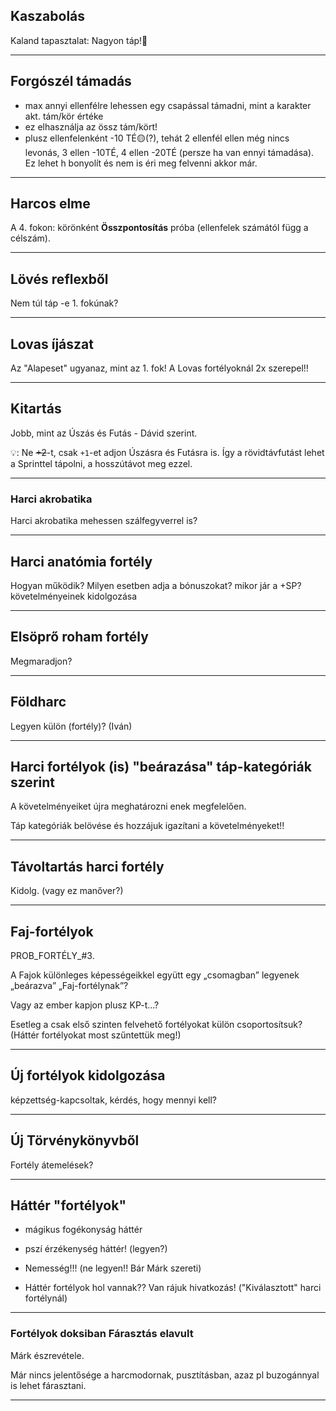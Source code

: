 
## Kaszabolás

Kaland tapasztalat: Nagyon táp!🔴

---

## Forgószél támadás

- max annyi ellenfélre lehessen egy csapással támadni, mint a karakter akt. tám/kör értéke
- ez elhasználja az össz tám/kört!
- plusz ellenfelenként -10 TÉ🟡(?), tehát 2 ellenfél ellen még nincs levonás, 3 ellen -10TÉ, 4 ellen -20TÉ (persze ha van ennyi támadása). Ez lehet h bonyolít és nem is éri meg felvenni akkor már.


---

## Harcos elme

A 4. fokon: körönként **Összpontosítás** próba (ellenfelek számától függ a célszám).

---

## Lövés reflexből

Nem túl táp -e 1. fokúnak?

---

## Lovas íjászat

Az "Alapeset" ugyanaz, mint az 1. fok!
A Lovas fortélyoknál 2x szerepel!!

---

## Kitartás

Jobb, mint az Úszás és Futás - Dávid szerint.

💡: Ne ~~+2~~-t, csak `+1`-et adjon Úszásra és Futásra is. Így a rövidtávfutást lehet a Sprinttel tápolni, a hosszútávot meg ezzel.

---

### Harci akrobatika

Harci akrobatika mehessen szálfegyverrel is?

---

## Harci anatómia fortély

Hogyan működik? Milyen esetben adja a bónuszokat? mikor jár a +SP?
követelményeinek kidolgozása

---

## Elsöprő roham fortély

Megmaradjon?

---

## Földharc

Legyen külön (fortély)? (Iván)

---
## Harci fortélyok (is) "beárazása" táp-kategóriák szerint

A követelményeiket újra meghatározni enek megfelelően.

Táp kategóriák belövése és hozzájuk igazítani a követelményeket!!

---

## Távoltartás harci fortély

Kidolg. (vagy ez manőver?)

---

## Faj-fortélyok

PROB_FORTÉLY_#3.

A Fajok különleges képességeikkel együtt egy „csomagban” legyenek „beárazva” „Faj-fortélynak”?

Vagy az ember kapjon plusz KP-t...?

Esetleg a csak első szinten felvehető fortélyokat külön csoportosítsuk? (Háttér fortélyokat most szűntettük meg!)



---

## Új fortélyok kidolgozása

képzettség-kapcsoltak, kérdés, hogy mennyi kell?

---

## Új Törvénykönyvből

Fortély átemelések?

---

## Háttér "fortélyok"

- mágikus fogékonyság háttér
- pszí érzékenység háttér! (legyen?)
- Nemesség!!! (ne legyen!! Bár Márk szereti)

- Háttér fortélyok hol vannak?? Van rájuk hivatkozás! ("Kiválasztott" harci fortélynál)

---

### Fortélyok doksiban Fárasztás elavult
Márk észrevétele.

Már nincs jelentősége a harcmodornak, pusztításban, azaz pl buzogánnyal is lehet fárasztani.

---

